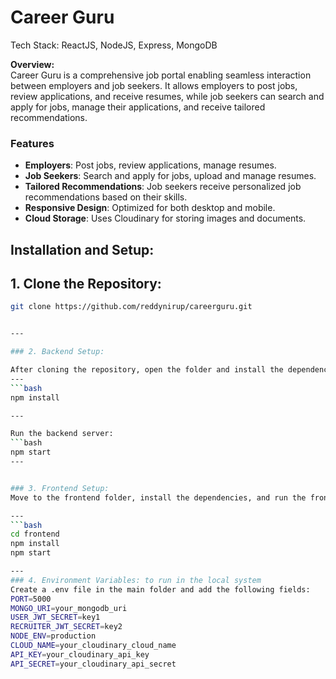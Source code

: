 # Career Guru
 
Tech Stack: ReactJS, NodeJS, Express, MongoDB  

**Overview:**  
Career Guru is a comprehensive job portal enabling seamless interaction between employers and job seekers. It allows employers to post jobs, review applications, and receive resumes, while job seekers can search and apply for jobs, manage their applications, and receive tailored recommendations.

### Features
- **Employers**: Post jobs, review applications, manage resumes.
- **Job Seekers**: Search and apply for jobs, upload and manage resumes.
- **Tailored Recommendations**: Job seekers receive personalized job recommendations based on their skills.
- **Responsive Design**: Optimized for both desktop and mobile.
- **Cloud Storage**: Uses Cloudinary for storing images and documents.

## Installation and Setup:

## 1. Clone the Repository:

```bash
git clone https://github.com/reddynirup/careerguru.git


---

### 2. Backend Setup:

After cloning the repository, open the folder and install the dependencies:
---
```bash
npm install

---

Run the backend server:
```bash
npm start
---


### 3. Frontend Setup:
Move to the frontend folder, install the dependencies, and run the frontend:

---
```bash
cd frontend
npm install
npm start

---
### 4. Environment Variables: to run in the local system
Create a .env file in the main folder and add the following fields:
PORT=5000
MONGO_URI=your_mongodb_uri
USER_JWT_SECRET=key1
RECRUITER_JWT_SECRET=key2
NODE_ENV=production
CLOUD_NAME=your_cloudinary_cloud_name
API_KEY=your_cloudinary_api_key
API_SECRET=your_cloudinary_api_secret
